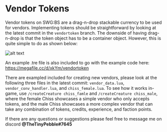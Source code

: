 # Vendor Tokens

Vendor tokens on SWG:BS are a drag-n-drop stackable currency to be used for vendors. Implementing tokens should be straightforward by looking at the latest commit in the `vendortoken` branch. The downside of having drag-n-drop is that the token object has to be a container object. However, this is quite simple to do as shown below:

![alt text](https://i.imgur.com/IcQCra5.png)

An example .tre file is also included to go with the example code here: https://megafile.cc/d/xkYm/vendortoken

There are exampled included for creating new vendors, please look at the following three files in the latest commit: `vendor_data.lua`, `vendor_conv_handler.lua`, and `chiss_female.lua`. To see how it works in-game, use `/createCreature chiss_famle` and `/createCreature chiss_male`, where the female Chiss showcases a simple vendor who only accepts tokens, and the male Chiss showcases a more complex vendor that can take any combination of tokens, credits, experience, and faction points.

If there are any questions or suggestions please feel free to message me on discord **@TheTinyPebble#7645**